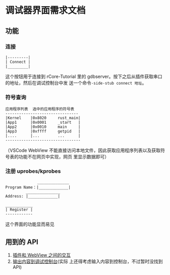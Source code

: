 # 调试器界面需求文档

## 功能

### 连接

```
|---------|
| Connect |
|_________|
```

这个按钮用于连接到 rCore-Tutorial 里的 gdbserver。按下之后从插件获取串口的地址，然后在调试控制台中发
送一个命令`-side-stub connect 地址`。

### 符号查询

```
应用程序列表  选中的应用程序的符号表
--------------------------------
|Kernel    |0x8020     rust_main|
|App1      |0x0001     _start   |
|App2      |0x0010     main     |
|App3      |0xffff     getpid   |
|....      |...        ...      |
---------------------------------
```

（VSCode WebView 不能直接访问本地文件，因此获取应用程序列表以及获取符号表的功能不在网页中实现，网页
里显示数据即可）

### 注册 uprobes/kprobes

```
              ______________
Program Name：|_____________|
         _______________
Address: |_____________|

____________
| Register |
------------
```

这个界面的功能显而易见

## 用到的 API

1. [插件和 WebView 之间的交互](https://code.visualstudio.com/api/extension-guides/webview)
1. [输出内容到调试控制台](https://code.visualstudio.com/api/references/vscode-api#DebugConsole)(实际
   上还得考虑输入内容到控制台，不过暂时没找到 API)
